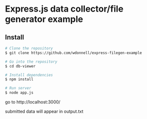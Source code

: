 # Express.js data collector/file generator example

## Install
``` bash
# Clone the repository
$ git clone https://github.com/wdonnell/express-filegen-example

# Go into the repository
$ cd db-viewer

# Install dependencies
$ npm install

# Run server
$ node app.js

```

go to http://localhost:3000/

submitted data will appear in output.txt
